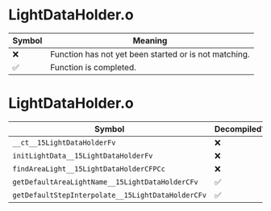 # LightDataHolder.o
| Symbol | Meaning 
| ------------- | ------------- 
| :x: | Function has not yet been started or is not matching. 
| :white_check_mark: | Function is completed. 


# LightDataHolder.o
| Symbol | Decompiled? |
| ------------- | ------------- |
| `__ct__15LightDataHolderFv` | :x: |
| `initLightData__15LightDataHolderFv` | :x: |
| `findAreaLight__15LightDataHolderCFPCc` | :x: |
| `getDefaultAreaLightName__15LightDataHolderCFv` | :white_check_mark: |
| `getDefaultStepInterpolate__15LightDataHolderCFv` | :white_check_mark: |
